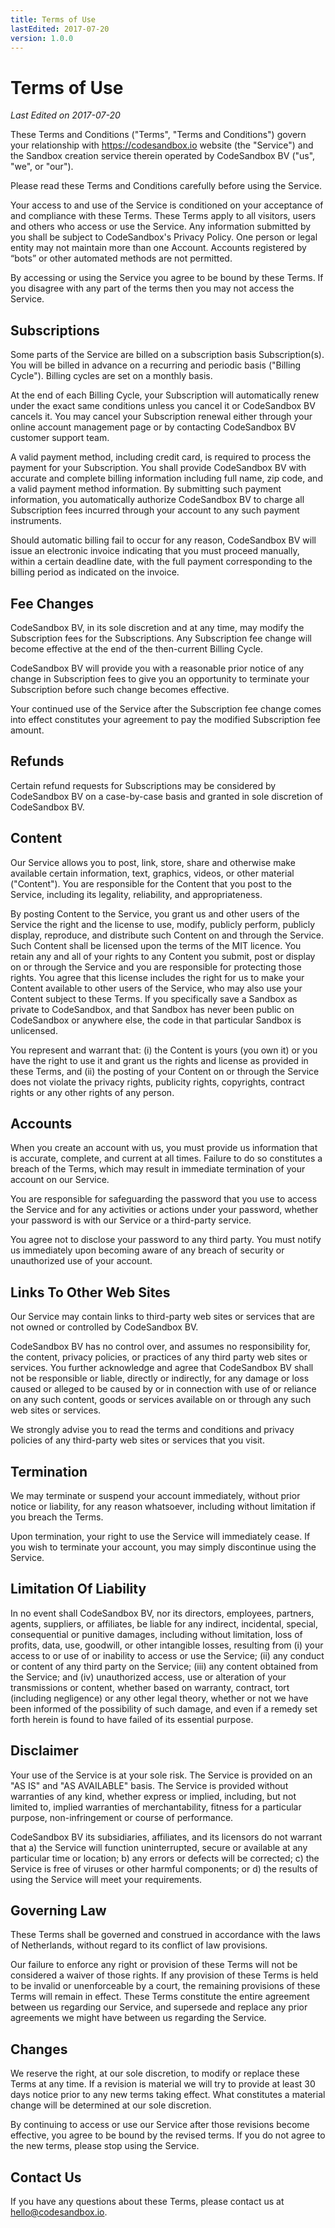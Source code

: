 ```yaml
---
title: Terms of Use
lastEdited: 2017-07-20
version: 1.0.0
---
```


# Terms of Use

_Last Edited on 2017-07-20_

These Terms and Conditions ("Terms", "Terms and Conditions") govern your
relationship with https://codesandbox.io website (the "Service") and the Sandbox
creation service therein operated by CodeSandbox BV ("us", "we", or "our").

Please read these Terms and Conditions carefully before using the Service.

Your access to and use of the Service is conditioned on your acceptance of and
compliance with these Terms. These Terms apply to all visitors, users and others
who access or use the Service. Any information submitted by you shall be subject
to CodeSandbox's Privacy Policy. One person or legal entity may not maintain
more than one Account. Accounts registered by “bots” or other automated methods
are not permitted.

By accessing or using the Service you agree to be bound by these Terms. If you
disagree with any part of the terms then you may not access the Service.

## Subscriptions

Some parts of the Service are billed on a subscription basis Subscription(s).
You will be billed in advance on a recurring and periodic basis ("Billing
Cycle"). Billing cycles are set on a monthly basis.

At the end of each Billing Cycle, your Subscription will automatically renew
under the exact same conditions unless you cancel it or CodeSandbox BV cancels
it. You may cancel your Subscription renewal either through your online account
management page or by contacting CodeSandbox BV customer support team.

A valid payment method, including credit card, is required to process the
payment for your Subscription. You shall provide CodeSandbox BV with accurate
and complete billing information including full name, zip code, and a valid
payment method information. By submitting such payment information, you
automatically authorize CodeSandbox BV to charge all Subscription fees incurred
through your account to any such payment instruments.

Should automatic billing fail to occur for any reason, CodeSandbox BV will issue
an electronic invoice indicating that you must proceed manually, within a
certain deadline date, with the full payment corresponding to the billing period
as indicated on the invoice.

## Fee Changes

CodeSandbox BV, in its sole discretion and at any time, may modify the
Subscription fees for the Subscriptions. Any Subscription fee change will become
effective at the end of the then-current Billing Cycle.

CodeSandbox BV will provide you with a reasonable prior notice of any change in
Subscription fees to give you an opportunity to terminate your Subscription
before such change becomes effective.

Your continued use of the Service after the Subscription fee change comes into
effect constitutes your agreement to pay the modified Subscription fee amount.

## Refunds

Certain refund requests for Subscriptions may be considered by CodeSandbox BV on
a case-by-case basis and granted in sole discretion of CodeSandbox BV.

## Content

Our Service allows you to post, link, store, share and otherwise make available
certain information, text, graphics, videos, or other material ("Content"). You
are responsible for the Content that you post to the Service, including its
legality, reliability, and appropriateness.

By posting Content to the Service, you grant us and other users of the Service
the right and the license to use, modify, publicly perform, publicly display,
reproduce, and distribute such Content on and through the Service. Such Content
shall be licensed upon the terms of the MIT licence. You retain any and all of
your rights to any Content you submit, post or display on or through the Service
and you are responsible for protecting those rights. You agree that this license
includes the right for us to make your Content available to other users of the
Service, who may also use your Content subject to these Terms. If you
specifically save a Sandbox as private to CodeSandbox, and that Sandbox has
never been public on CodeSandbox or anywhere else, the code in that particular
Sandbox is unlicensed.

You represent and warrant that: (i) the Content is yours (you own it) or you
have the right to use it and grant us the rights and license as provided in
these Terms, and (ii) the posting of your Content on or through the Service does
not violate the privacy rights, publicity rights, copyrights, contract rights or
any other rights of any person.

## Accounts

When you create an account with us, you must provide us information that is
accurate, complete, and current at all times. Failure to do so constitutes a
breach of the Terms, which may result in immediate termination of your account
on our Service.

You are responsible for safeguarding the password that you use to access the
Service and for any activities or actions under your password, whether your
password is with our Service or a third-party service.

You agree not to disclose your password to any third party. You must notify us
immediately upon becoming aware of any breach of security or unauthorized use of
your account.

## Links To Other Web Sites

Our Service may contain links to third-party web sites or services that are not
owned or controlled by CodeSandbox BV.

CodeSandbox BV has no control over, and assumes no responsibility for, the
content, privacy policies, or practices of any third party web sites or
services. You further acknowledge and agree that CodeSandbox BV shall not be
responsible or liable, directly or indirectly, for any damage or loss caused or
alleged to be caused by or in connection with use of or reliance on any such
content, goods or services available on or through any such web sites or
services.

We strongly advise you to read the terms and conditions and privacy policies of
any third-party web sites or services that you visit.

## Termination

We may terminate or suspend your account immediately, without prior notice or
liability, for any reason whatsoever, including without limitation if you breach
the Terms.

Upon termination, your right to use the Service will immediately cease. If you
wish to terminate your account, you may simply discontinue using the Service.

## Limitation Of Liability

In no event shall CodeSandbox BV, nor its directors, employees, partners,
agents, suppliers, or affiliates, be liable for any indirect, incidental,
special, consequential or punitive damages, including without limitation, loss
of profits, data, use, goodwill, or other intangible losses, resulting from (i)
your access to or use of or inability to access or use the Service; (ii) any
conduct or content of any third party on the Service; (iii) any content obtained
from the Service; and (iv) unauthorized access, use or alteration of your
transmissions or content, whether based on warranty, contract, tort (including
negligence) or any other legal theory, whether or not we have been informed of
the possibility of such damage, and even if a remedy set forth herein is found
to have failed of its essential purpose.

## Disclaimer

Your use of the Service is at your sole risk. The Service is provided on an "AS
IS" and "AS AVAILABLE" basis. The Service is provided without warranties of any
kind, whether express or implied, including, but not limited to, implied
warranties of merchantability, fitness for a particular purpose,
non-infringement or course of performance.

CodeSandbox BV its subsidiaries, affiliates, and its licensors do not warrant
that a) the Service will function uninterrupted, secure or available at any
particular time or location; b) any errors or defects will be corrected; c) the
Service is free of viruses or other harmful components; or d) the results of
using the Service will meet your requirements.

## Governing Law

These Terms shall be governed and construed in accordance with the laws of
Netherlands, without regard to its conflict of law provisions.

Our failure to enforce any right or provision of these Terms will not be
considered a waiver of those rights. If any provision of these Terms is held to
be invalid or unenforceable by a court, the remaining provisions of these Terms
will remain in effect. These Terms constitute the entire agreement between us
regarding our Service, and supersede and replace any prior agreements we might
have between us regarding the Service.

## Changes

We reserve the right, at our sole discretion, to modify or replace these Terms
at any time. If a revision is material we will try to provide at least 30 days
notice prior to any new terms taking effect. What constitutes a material change
will be determined at our sole discretion.

By continuing to access or use our Service after those revisions become
effective, you agree to be bound by the revised terms. If you do not agree to
the new terms, please stop using the Service.

## Contact Us

If you have any questions about these Terms, please contact us at
[hello@codesandbox.io](mailto:hello@codesandbox.io).
